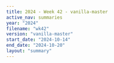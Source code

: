 ```yaml
---
title: 2024 - Week 42 - vanilla-master
active_nav: summaries
year: "2024"
filename: "wk42"
version: "vanilla-master"
start_date: "2024-10-14"
end_date: "2024-10-20"
layout: "summary"
---
```

